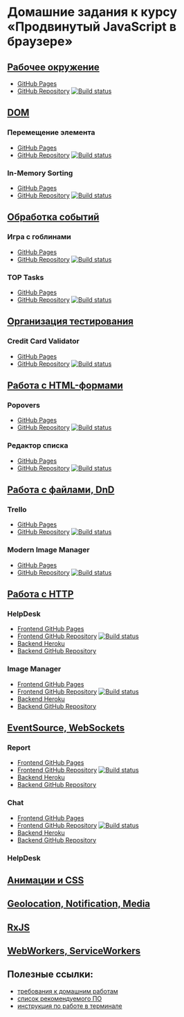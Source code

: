 # Домашние задания к курсу «Продвинутый JavaScript в браузере»

## [Рабочее окружение](env/)
  * [GitHub Pages](https://alex-m18.github.io/ahj-homeworks-env)
  * [GitHub Repository](https://github.com/Alex-m18/ahj-homeworks-env) [![Build status](https://ci.appveyor.com/api/projects/status/tjb99olu4a9jofb7?svg=true)](https://ci.appveyor.com/project/Alex-m18/ahj-homeworks-env)
## [DOM](dom/) 
### Перемещение элемента
  * [GitHub Pages](https://alex-m18.github.io/ahj-homeworks-dom-moving)
  * [GitHub Repository](https://github.com/Alex-m18/ahj-homeworks-dom-moving) [![Build status](https://ci.appveyor.com/api/projects/status/4i96w0ispdb2h37g?svg=true)](https://ci.appveyor.com/project/Alex-m18/ahj-homeworks-dom-moving)
### In-Memory Sorting
  * [GitHub Pages](https://alex-m18.github.io/ahj-homeworks-dom-sorting)
  * [GitHub Repository](https://github.com/Alex-m18/ahj-homeworks-dom-sorting) [![Build status](https://ci.appveyor.com/api/projects/status/07f1huwk4c5csytm?svg=true)](https://ci.appveyor.com/project/Alex-m18/ahj-homeworks-dom-sorting)
## [Обработка событий](events/)
### Игра с гоблинами
  * [GitHub Pages](https://alex-m18.github.io/ahj-homeworks-events-game)
  * [GitHub Repository](https://github.com/Alex-m18/ahj-homeworks-events-game) [![Build status](https://ci.appveyor.com/api/projects/status/iqa01b4ui0cidonk?svg=true)](https://ci.appveyor.com/project/Alex-m18/ahj-homeworks-events-game)
### TOP Tasks
  * [GitHub Pages](https://alex-m18.github.io/ahj-homeworks-events-tasks)
  * [GitHub Repository](https://github.com/Alex-m18/ahj-homeworks-events-tasks) [![Build status](https://ci.appveyor.com/api/projects/status/dbu916nb6p4gbj4h?svg=true)](https://ci.appveyor.com/project/Alex-m18/ahj-homeworks-events-tasks)
## [Организация тестирования](testing/)
### Credit Card Validator
  * [GitHub Pages](https://alex-m18.github.io/ahj-homeworks-testing)
  * [GitHub Repository](https://github.com/Alex-m18/ahj-homeworks-forms-testing) [![Build status](https://ci.appveyor.com/api/projects/status/4f2ef2id9we4rldo?svg=true)](https://ci.appveyor.com/project/Alex-m18/ahj-homeworks-testing)
## [Работа с HTML-формами](forms/)
### Popovers
  * [GitHub Pages](https://alex-m18.github.io/ahj-homeworks-forms-popovers)
  * [GitHub Repository](https://github.com/Alex-m18/ahj-homeworks-forms-popovers) [![Build status](https://ci.appveyor.com/api/projects/status/ug0ek4trcpfemeo5?svg=true)](https://ci.appveyor.com/project/Alex-m18/ahj-homeworks-forms-popovers)
### Редактор списка 
  * [GitHub Pages](https://alex-m18.github.io/ahj-homeworks-forms-list)
  * [GitHub Repository](https://github.com/Alex-m18/ahj-homeworks-forms-list) [![Build status](https://ci.appveyor.com/api/projects/status/y3adhgp7tmc4s1aw?svg=true)](https://ci.appveyor.com/project/Alex-m18/ahj-homeworks-forms-list)
## [Работа с файлами, DnD](dnd/)
### Trello
  * [GitHub Pages](https://alex-m18.github.io/ahj-homeworks-dnd-trello)
  * [GitHub Repository](https://github.com/Alex-m18/ahj-homeworks-dnd-trello) [![Build status](https://ci.appveyor.com/api/projects/status/gph6grcrxw9bt85l?svg=true)](https://ci.appveyor.com/project/Alex-m18/ahj-homeworks-dnd-trello)
### Modern Image Manager
  * [GitHub Pages](https://alex-m18.github.io/ahj-homeworks-dnd-mim)
  * [GitHub Repository](https://github.com/Alex-m18/ahj-homeworks-dnd-mim) [![Build status](https://ci.appveyor.com/api/projects/status/kfm3dbgu75t4jrg8?svg=true)](https://ci.appveyor.com/project/Alex-m18/ahj-homeworks-dnd-mim)
## [Работа с HTTP](http/)
### HelpDesk
  * [Frontend GitHub Pages](https://alex-m18.github.io/ahj-homeworks-http-helpdesk)
  * [Frontend GitHub Repository](https://github.com/Alex-m18/ahj-homeworks-http-helpdesk) [![Build status](https://ci.appveyor.com/api/projects/status/duinjny8siigdpme?svg=true)](https://ci.appveyor.com/project/Alex-m18/ahj-homeworks-sse-http-helpdesk)
  * [Backend Heroku](https://alex-m18-ahj-http.herokuapp.com)
  * [Backend GitHub Repository](https://github.com/Alex-m18/ahj-homeworks-http-helpdesk/tree/backend)
### Image Manager
  * [Frontend GitHub Pages](https://alex-m18.github.io/ahj-homeworks-http-im)
  * [Frontend GitHub Repository](https://github.com/Alex-m18/ahj-homeworks-http-im) [![Build status](https://ci.appveyor.com/api/projects/status/ht8o51212l6jjm0l?svg=true)](https://ci.appveyor.com/project/Alex-m18/ahj-homeworks-http-im)
  * [Backend Heroku](https://alex-m18-ahj-http3.herokuapp.com)
  * [Backend GitHub Repository](https://github.com/Alex-m18/ahj-homeworks-http-im/tree/backend)
## [EventSource, WebSockets](sse-ws/)
### Report
  * [Frontend GitHub Pages](https://alex-m18.github.io/ahj-homeworks-sse-ws-report)
  * [Frontend GitHub Repository](https://github.com/Alex-m18/ahj-homeworks-sse-ws-report) [![Build status](https://ci.appveyor.com/api/projects/status/l9oc5m5chcvgco3p?svg=true)](https://ci.appveyor.com/project/Alex-m18/ahj-homeworks-sse-ws-report)
  * [Backend Heroku](https://alex-m18-ahj-sse-report.herokuapp.com)
  * [Backend GitHub Repository](https://github.com/Alex-m18/ahj-homeworks-sse-ws-report/tree/backend)
### Chat
  * [Frontend GitHub Pages](https://alex-m18.github.io/ahj-homeworks-sse-ws-chat)
  * [Frontend GitHub Repository](https://github.com/Alex-m18/ahj-homeworks-sse-ws-chat) [![Build status](https://ci.appveyor.com/api/projects/status/k530epj2f7lx8v76?svg=true)](https://ci.appveyor.com/project/Alex-m18/ahj-homeworks-sse-ws-chat)
  * [Backend Heroku](https://alex-m18-ahj-sse-chat.herokuapp.com)
  * [Backend GitHub Repository](https://github.com/Alex-m18/ahj-homeworks-sse-ws-chat/tree/backend)
### HelpDesk
## [Анимации и CSS](anim/)
## [Geolocation, Notification, Media](media/)
## [RxJS](rxjs/)
## [WebWorkers, ServiceWorkers](workers/)

## Полезные ссылки:
* [требования к домашним работам](requirements.md)
* [список рекомендуемого ПО](software.md)
* [инструкция по работе в терминале](terminal.md)
